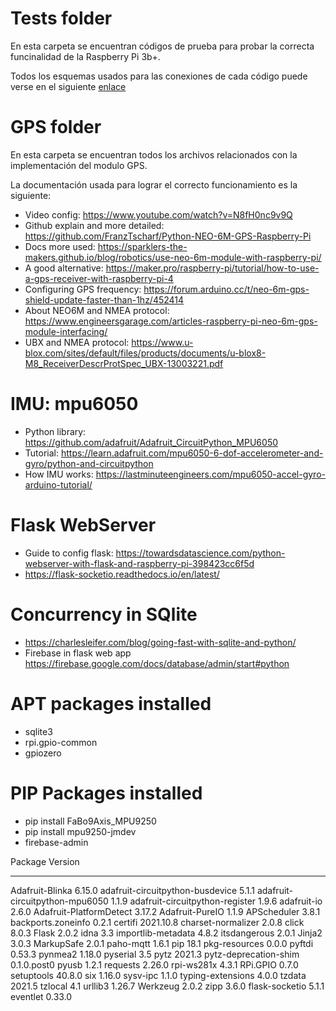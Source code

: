 # Tests folder
En esta carpeta se encuentran códigos de prueba para probar la correcta funcinalidad de la Raspberry Pi 3b+.

Todos los esquemas usados para las conexiones de cada código puede verse en el siguiente [enlace](https://gpiozero.readthedocs.io/en/stable/recipes.html)

# GPS folder

En esta carpeta se encuentran todos los archivos relacionados con la implementación del modulo GPS.

La documentación usada para lograr el correcto funcionamiento es la siguiente:

 - Video config: https://www.youtube.com/watch?v=N8fH0nc9v9Q
 - Github explain and more detailed: https://github.com/FranzTscharf/Python-NEO-6M-GPS-Raspberry-Pi 
 - Docs more used: https://sparklers-the-makers.github.io/blog/robotics/use-neo-6m-module-with-raspberry-pi/
 - A good alternative: https://maker.pro/raspberry-pi/tutorial/how-to-use-a-gps-receiver-with-raspberry-pi-4
 - Configuring GPS frequency: https://forum.arduino.cc/t/neo-6m-gps-shield-update-faster-than-1hz/452414
 - About NEO6M and NMEA protocol: https://www.engineersgarage.com/articles-raspberry-pi-neo-6m-gps-module-interfacing/
 - UBX and NMEA protocol: https://www.u-blox.com/sites/default/files/products/documents/u-blox8-M8_ReceiverDescrProtSpec_UBX-13003221.pdf

# IMU: mpu6050
 - Python library: https://github.com/adafruit/Adafruit_CircuitPython_MPU6050
 - Tutorial: https://learn.adafruit.com/mpu6050-6-dof-accelerometer-and-gyro/python-and-circuitpython
 - How IMU works: https://lastminuteengineers.com/mpu6050-accel-gyro-arduino-tutorial/

# Flask WebServer

- Guide to config flask: https://towardsdatascience.com/python-webserver-with-flask-and-raspberry-pi-398423cc6f5d
- https://flask-socketio.readthedocs.io/en/latest/

# Concurrency in SQlite
- https://charlesleifer.com/blog/going-fast-with-sqlite-and-python/
- Firebase in flask web app https://firebase.google.com/docs/database/admin/start#python

# APT packages installed

- sqlite3
- rpi.gpio-common
- gpiozero

# PIP Packages installed

- pip install FaBo9Axis_MPU9250
- pip install mpu9250-jmdev
- firebase-admin

Package                          Version
-------------------------------- -----------
Adafruit-Blinka                  6.15.0
adafruit-circuitpython-busdevice 5.1.1
adafruit-circuitpython-mpu6050   1.1.9
adafruit-circuitpython-register  1.9.6
adafruit-io                      2.6.0
Adafruit-PlatformDetect          3.17.2
Adafruit-PureIO                  1.1.9
APScheduler                      3.8.1
backports.zoneinfo               0.2.1
certifi                          2021.10.8
charset-normalizer               2.0.8
click                            8.0.3
Flask                            2.0.2
idna                             3.3
importlib-metadata               4.8.2
itsdangerous                     2.0.1
Jinja2                           3.0.3
MarkupSafe                       2.0.1
paho-mqtt                        1.6.1
pip                              18.1
pkg-resources                    0.0.0
pyftdi                           0.53.3
pynmea2                          1.18.0
pyserial                         3.5
pytz                             2021.3
pytz-deprecation-shim            0.1.0.post0
pyusb                            1.2.1
requests                         2.26.0
rpi-ws281x                       4.3.1
RPi.GPIO                         0.7.0
setuptools                       40.8.0
six                              1.16.0
sysv-ipc                         1.1.0
typing-extensions                4.0.0
tzdata                           2021.5
tzlocal                          4.1
urllib3                          1.26.7
Werkzeug                         2.0.2
zipp                             3.6.0
flask-socketio                   5.1.1
eventlet                         0.33.0
